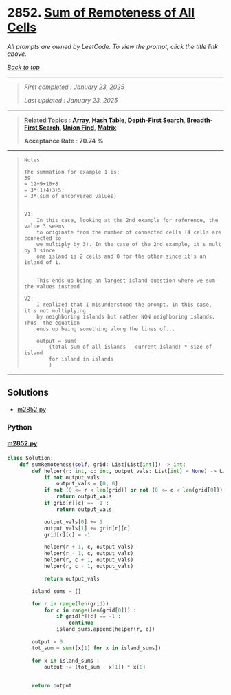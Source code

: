 # 2852. [Sum of Remoteness of All Cells](<https://leetcode.com/problems/sum-of-remoteness-of-all-cells>)

*All prompts are owned by LeetCode. To view the prompt, click the title link above.*

*[Back to top](<../README.md>)*

------

> *First completed : January 23, 2025*
>
> *Last updated : January 23, 2025*

------

> **Related Topics** : **[Array](<by_topic/Array.md>), [Hash Table](<by_topic/Hash Table.md>), [Depth-First Search](<by_topic/Depth-First Search.md>), [Breadth-First Search](<by_topic/Breadth-First Search.md>), [Union Find](<by_topic/Union Find.md>), [Matrix](<by_topic/Matrix.md>)**
>
> **Acceptance Rate** : **70.74 %**

------

> ```
> Notes
> 
> The summation for example 1 is:
> 39
> = 12+9+10+8
> = 3*(1+4+3+5)
> = 3*(sum of unconvered values)
> 
> 
> V1:
>     In this case, looking at the 2nd example for reference, the value 3 seems
>     to originate from the number of connected cells (4 cells are connected so
>     we multiply by 3). In the case of the 2nd example, it's mult by 1 since
>     one island is 2 cells and 0 for the other since it's an island of 1.
> 
> 
>     This ends up being an largest island question where we sum the values instead
> 
> V2:
>     I realized that I misunderstood the prompt. In this case, it's not multiplying
>     by neighboring islands but rather NON neighboring islands. Thus, the equation
>     ends up being something along the lines of...
> 
>     output = sum(
>         (total sum of all islands - current island) * size of island
>         for island in islands
>         )
> ```
> 

------

## Solutions

- [m2852.py](<../my-submissions/m2852.py>)
### Python
#### [m2852.py](<../my-submissions/m2852.py>)
```Python
class Solution:
    def sumRemoteness(self, grid: List[List[int]]) -> int:
        def helper(r: int, c: int, output_vals: List[int] = None) -> List[int] :
            if not output_vals :
                output_vals = [0, 0]
            if not (0 <= r < len(grid)) or not (0 <= c < len(grid[0])) :
                return output_vals
            if grid[r][c] == -1 :
                return output_vals

            output_vals[0] += 1
            output_vals[1] += grid[r][c]
            grid[r][c] = -1

            helper(r + 1, c, output_vals)
            helper(r - 1, c, output_vals)
            helper(r, c + 1, output_vals)
            helper(r, c - 1, output_vals)

            return output_vals

        island_sums = []

        for r in range(len(grid)) :
            for c in range(len(grid[0])) :
                if grid[r][c] == -1 :
                    continue
                island_sums.append(helper(r, c))

        output = 0
        tot_sum = sum([x[1] for x in island_sums])

        for x in island_sums :
            output += (tot_sum - x[1]) * x[0]


        return output
```

